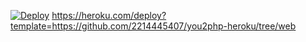 [![Deploy](https://www.herokucdn.com/deploy/button.svg)](https://heroku.com/deploy)
https://heroku.com/deploy?template=https://github.com/2214445407/you2php-heroku/tree/web
